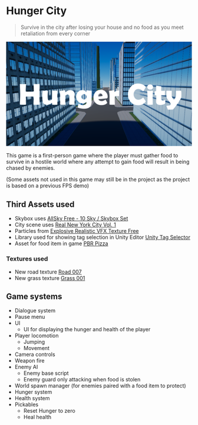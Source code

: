 # Hunger City

> Survive in the city after losing your house and no food as you meet retaliation from every corner

<img src="Cover.png"/>

This game is a first-person game where the player must gather food to survive in a hostile world where any attempt to gain food will result in being chased by enemies.

(Some assets not used in this game may still be in the project as the project is based on a previous FPS demo)

## Third Assets used
- Skybox uses [AllSky Free - 10 Sky / Skybox Set](https://assetstore.unity.com/packages/2d/textures-materials/sky/allsky-free-10-sky-skybox-set-146014)
- City scene uses [Real New York City Vol. 1](https://assetstore.unity.com/packages/3d/environments/urban/real-new-york-city-vol-1-208247)
- Particles from [Explosive Realistic VFX Texture Free](https://assetstore.unity.com/packages/vfx/particles/fire-explosions/explosive-realistic-vfx-texture-free-34541)
- Library used for showing tag selection in Unity Editor [Unity Tag Selector](https://github.com/WSWhitehouse/Unity-Tag-Selector)
- Asset for food item in game [PBR Pizza](https://assetstore.unity.com/packages/3d/props/food/pbr-pizza-108425)
### Textures used
- New road texture [Road 007](https://ambientcg.com/view?id=Road007)
- New grass texture [Grass 001](https://ambientcg.com/view?id=Grass001)

## Game systems
- Dialogue system
- Pause menu
- UI
    - UI for displaying the hunger and health of the player
- Player locomotion
    - Jumping
    - Movement
- Camera controls
- Weapon fire
- Enemy AI
    - Enemy base script
    - Enemy guard only attacking when food is stolen
- World spawn manager (for enemies paired with a food item to protect)
- Hunger system
- Health system
- Pickables
    - Reset Hunger to zero
    - Heal health
